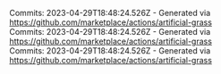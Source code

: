 Commits: 2023-04-29T18:48:24.526Z - Generated via https://github.com/marketplace/actions/artificial-grass
<br>
Commits: 2023-04-29T18:48:24.526Z - Generated via https://github.com/marketplace/actions/artificial-grass
<br>
Commits: 2023-04-29T18:48:24.526Z - Generated via https://github.com/marketplace/actions/artificial-grass
<br>
